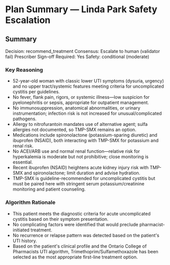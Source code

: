 # Plan Summary — Linda Park Safety Escalation

## Summary
Decision: recommend_treatment
Consensus: Escalate to human (validator fail)
Prescriber Sign-off Required: Yes
Safety: conditional (moderate)

### Key Reasoning
- 52-year-old woman with classic lower UTI symptoms (dysuria, urgency) and no upper tract/systemic features meeting criteria for uncomplicated cystitis per guidelines.
- No fever, flank pain, rigors, or systemic illness—low suspicion for pyelonephritis or sepsis, appropriate for outpatient management.
- No immunosuppression, anatomical abnormalities, or urinary instrumentation; infection risk is not increased for unusual/complicated pathogens.
- Allergy to nitrofurantoin mandates use of alternative agent; sulfa allergies not documented, so TMP-SMX remains an option.
- Medications include spironolactone (potassium-sparing diuretic) and ibuprofen (NSAID), both interacting with TMP-SMX for potassium and renal risk.
- No ACEI/ARB use and normal renal function—relative risk for hyperkalemia is moderate but not prohibitive; close monitoring is essential.
- Recent ibuprofen (NSAID) heightens acute kidney injury risk with TMP-SMX and spironolactone; limit duration and advise hydration.
- TMP-SMX is guideline-recommended for uncomplicated cystitis but must be paired here with stringent serum potassium/creatinine monitoring and patient counseling.

### Algorithm Rationale
- This patient meets the diagnostic criteria for acute uncomplicated cystitis based on their symptom presentation.
- No complicating factors were identified that would preclude pharmacist-initiated treatment.
- No recurrence or relapse pattern was detected based on the patient's UTI history.
- Based on the patient's clinical profile and the Ontario College of Pharmacists UTI algorithm, Trimethoprim/Sulfamethoxazole has been selected as the most appropriate first-line treatment option.
